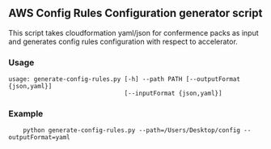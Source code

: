 ## AWS Config Rules Configuration generator script

This script takes cloudformation yaml/json for confermence packs as input and generates config rules configuration with respect to accelerator.


### Usage

``` 
usage: generate-config-rules.py [-h] --path PATH [--outputFormat {json,yaml}]
                                [--inputFormat {json,yaml}] 
```

### Example

```
    python generate-config-rules.py --path=/Users/Desktop/config --outputFormat=yaml
```



